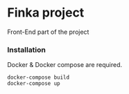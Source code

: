 # Finka project
Front-End part of the project

### Installation
Docker & Docker compose are required.

```
docker-compose build
docker-compose up
```

